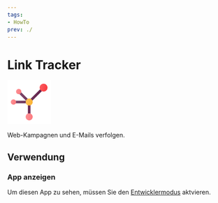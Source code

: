 ```yaml
---
tags:
- HowTo
prev: ./
---
```

# Link Tracker
![icons_odoo_website_partner](assets/icons_odoo_website_partner.png)

Web-Kampagnen und E-Mails verfolgen.

## Verwendung

### App anzeigen

Um diesen App zu sehen, müssen Sie den [Entwicklermodus](Einstellungen.md#Entwicklermodus%20aktivieren) aktvieren.